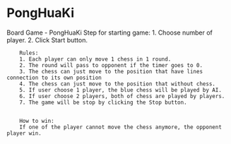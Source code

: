 # PongHuaKi
Board Game - PongHuaKi 
  Step for starting game:
        1. Choose number of player.
        2. Click Start button.
        

        Rules:
        1. Each player can only move 1 chess in 1 round.
        2. The round will pass to opponent if the timer goes to 0.
        3. The chess can just move to the position that have lines connection to its own position
        4. The chess can just move to the position that without chess.
        5. If user choose 1 player, the blue chess will be played by AI.
        6. If user choose 2 players, both of chess are played by players.
        7. The game will be stop by clicking the Stop button.
        

        How to win:
        If one of the player cannot move the chess anymore, the opponent player win.
